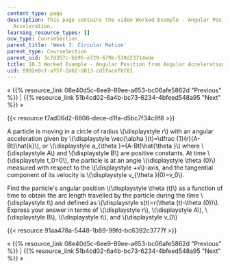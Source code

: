 ```yaml
---
content_type: page
description: This page contains the video Worked Example - Angular Position from Angular
  Acceleration.
learning_resource_types: []
ocw_type: CourseSection
parent_title: 'Week 3: Circular Motion'
parent_type: CourseSection
parent_uid: 3c7d357c-bb95-e729-679b-539d23714ede
title: 10.3 Worked Example - Angular Position from Angular Acceleration
uid: 8992e0cf-af5f-2ab2-d813-cd1facefbf81
---
```


« {{% resource_link 08e40d5c-6ee9-89ee-a653-bc06afe5862d "Previous" %}} | {{% resource_link 51b4cd02-6a4b-bc73-6234-4bfeed548a95 "Next" %}} »

{{< resource f7ad06d2-6606-dece-d1fa-d5bc7f34c8f8 >}}

A particle is moving in a circle of radius \\(\\displaystyle r\\) with an angular acceleration given by \\(\\displaystyle \\vec{\\alpha }(t)=\\dfrac {1}{r}(A-Bt)\\hat{k}\\), or \\(\\displaystyle a\_{\\theta }=(A-Bt)\\hat{\\theta }\\) where \\(\\displaystyle A\\) and \\(\\displaystyle B\\) are positive constants. At time \\(\\displaystyle t\_0=0\\), the particle is at an angle \\(\\displaystyle \\theta (0)\\) measured with respect to the \\(\\displaystyle +x\\)-axis, and the tangential component of its velocity is \\(\\displaystyle v\_{\\theta }(0)=v\_0\\).

Find the particle's angular position \\(\\displaystyle \\theta (t)\\) as a function of time to obtain the arc length travelled by the particle during the time \\(\\displaystyle t\\) and defined as \\(\\displaystyle s(t)=r(\\theta (t)-\\theta (0))\\). Express your answer in terms of \\(\\displaystyle r\\), \\(\\displaystyle A\\), \\(\\displaystyle B\\), \\(\\displaystyle t\\), and \\(\\displaystyle v\_0\\)

{{< resource 91aa478a-5448-1b89-99fd-bc6392c3777f >}}

« {{% resource_link 08e40d5c-6ee9-89ee-a653-bc06afe5862d "Previous" %}} | {{% resource_link 51b4cd02-6a4b-bc73-6234-4bfeed548a95 "Next" %}} »